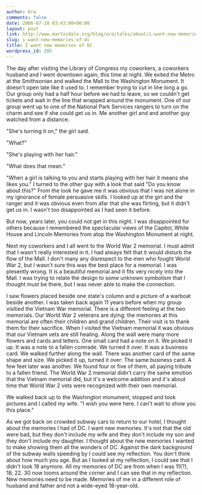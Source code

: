 ```yaml
---
author: Ora
comments: false
date: 2006-07-28 03:43:00+00:00
layout: post
link: http://www.martindale.org/blog/ora/talks/about/i-want-new-memories-of-dc
slug: i-want-new-memories-of-dc
title: I want new memories of DC
wordpress_id: 205
---
```


The day after visiting the Library of Congress my coworkers, a coworkers husband and I went downtown again, this time at night. We exited the Metro at the Smithsonian and walked the Mall to the Washington Monument. It doesn't open late like it used to. I remember trying to cut in line long a go. Our group only had a half hour before we had to leave, so we couldn't get tickets and wait in the line that wrapped around the monument. One of our group went up to one of the National Park Services rangers to turn on the charm and see if she could get us in. Me another girl and and another guy watched from a distance.  
  
"She's turning it on," the girl said.  
  
"What?"  
  
"She's playing with her hair."  
  
"What does that mean."  
  
"When a girl is talking to you and starts playing with her hair it means she likes you." I turned to the other guy with a look that said "Do you know about this?" From the look he gave me it was obvious that I was not alone in my ignorance of female persuasive skills. I looked up at the girl and the ranger and it was obvious even from afar that she was flirting, but it didn't get us in. I wasn't too disappointed as I had seen it before.  
  
But now, years later, you could not get in this night. I was disappointed for others because I remembered the spectacular views of the Capitol, White House and Lincoln Memories from atop the Washington Monument at night.  
  
Next my coworkers and I all went to the World War 2 memorial. I must admit that I wasn't really interested in it. I had always felt that it would disturb the flow of the Mall. I don't many any disrespect to the men who fought World War 2, but I wasn't sure this was the best place for a memorial. I was plesently wrong. It is a beautiful memorial and it fits very nicely into the Mall. I was trying to relate the design to some unknown symbolism that I thought must be there, but I was never able to make the connection.  
  
I saw flowers placed beside one state's column and a picture of a warboat beside another. I was taken back again 11 years before when my group visitied the Vietnam War memorial. There is a different feeling at the two memorials. Our World War 2 veterans are dying; the memories at this memorial are often their children and grand children. Their visit is to thank them for their sacrifice. When I visited the Vietnam memorial it was obvious that our Vietnam vets are still healing. Along the wall were many more flowers and cards and letters. One small card had a note on it. We picked it up. It was a note to a fallen comrade. We turned it over. It was a business card. We walked further along the wall. There was another card of the same shape and size. We picked it up, turned it over: The same business card. A few feet later was another. We found four or five of them, all paying tribute to a fallen friend. The World War 2 memorial didn't carry the same emotion that the Vietnam memorial did, but it's a welcome addition and it's about time that World War 2 vets were recognized with their own memorial.  
  
We walked back up to the Washington monument, stopped and took pictures and I called my wife. "I wish you were here. I can't wait to show you this place."  
  
As we got back on crowded subway cars to return to our hotel, I thought about the memories I had of DC. I want new memories. It's not that the old were bad, but they don't include my wife and they don't include my son and they don't include my daughter. I thought about the new memories I wanted to make showing them all the wonders of DC. Against the dark background of the subway walls speeding by I could see my reflection. You don't think about how much you age. But as I looked at my reflection, I could see that I didn't look 18 anymore. All my memories of DC are from when I was 11(?), 18, 22. 30 now looms around the corner and I can see that in my reflection. New memories need to be made. Memories of me in a different role of husband and father and not a wide-eyed 18-year-old.
